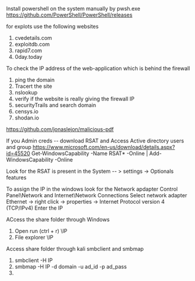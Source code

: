 Install powershell on the system manually by pwsh.exe 
https://github.com/PowerShell/PowerShell/releases


for explots use the following websites 
1. cvedetails.com 
2. exploitdb.com 
3. rapid7.com 
4. 0day.today 

To check the IP address of the web-application which is behind the firewall 
1. ping the domain 
2. Tracert the site
3. nslookup 
4. verify if the website is really giving the firewall IP 
5. securityTrails and search domain 
6. censys.io 
7. shodan.io


https://github.com/jonaslejon/malicious-pdf

If you Admin creds -- download RSAT and Access Active directory users and group 
https://www.microsoft.com/en-us/download/details.aspx?id=45520
Get-WindowsCapability -Name RSAT* -Online | Add-WindowsCapability -Online 

Look for the RSAT is present in the System -- > settings -> Optionals features 

To assign the IP in the windows look for the Network apdapter 
Control Panel\Network and Internet\Network Connections 
Select network adapter Ethernet -> right click -> properties -> Internet Protocol version 4 (TCP/IPv4) 
Enter the IP 

ACcess the share folder through Windows 
1. Open run (ctrl + r) \\IP
2. File explorer \\IP


Access share folder through kali 
smbclient and smbmap 
1. smbclient -H IP
2. smbmap -H IP -d domain -u ad_id -p ad_pass
3. 
